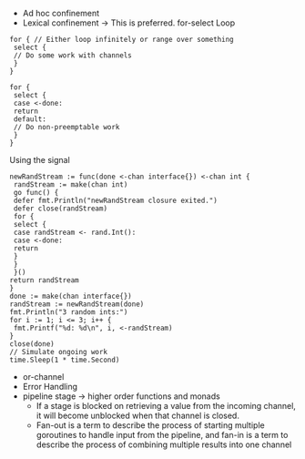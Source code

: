 -   Ad hoc confinement
-   Lexical confinement -> This is preferred.
for-select Loop
```
for { // Either loop infinitely or range over something
 select {
 // Do some work with channels
 }
}

for {
 select {
 case <-done:
 return
 default:
 // Do non-preemptable work
 }
}
```
Using the signal
```
newRandStream := func(done <-chan interface{}) <-chan int {
 randStream := make(chan int)
 go func() {
 defer fmt.Println("newRandStream closure exited.")
 defer close(randStream)
 for {
 select {
 case randStream <- rand.Int():
 case <-done:
 return
 }
 }
 }()
return randStream
}
done := make(chan interface{})
randStream := newRandStream(done)
fmt.Println("3 random ints:")
for i := 1; i <= 3; i++ {
 fmt.Printf("%d: %d\n", i, <-randStream)
}
close(done)
// Simulate ongoing work
time.Sleep(1 * time.Second)

```
-   or-channel
-   Error Handling
-   pipeline stage -> higher order functions and monads
    - If a stage is blocked on retrieving a value from the incoming channel, it will become unblocked when that channel is closed. 
    - Fan-out is a term to describe the process of starting multiple goroutines to handle input from the pipeline, and fan-in is a term to describe the process of combining multiple results into one channel


